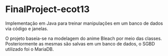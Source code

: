 # FinalProject-ecot13
Implementação em Java para treinar manipulações em um banco de dados via código e janelas.

O projeto baseia-se na modelagem do anime Bleach por meio das classes. Posteriormente as mesmas são salvas em um banco de dados, o SGBD utilizado foi o MariaDB.
